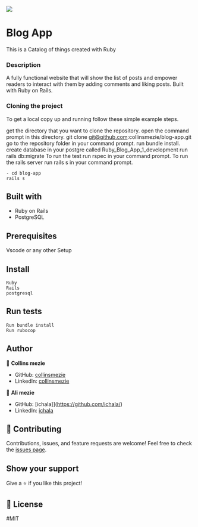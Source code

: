 ![](https://img.shields.io/badge/Microverse-blueviolet)
# Blog App
This is a Catalog of things created with Ruby
### Description
A fully functional website that will show the list of posts and empower readers to interact with them by adding comments and liking posts. Built with Ruby on Rails.
### Cloning the project
 To get a local copy up and running follow these simple example steps.

get the directory that you want to clone the repository.
open the command prompt in this directory.
git clone git@github.com:collinsmezie/blog-app.git<Your-Build-Directory>
go to the repository folder in your command prompt.
run bundle install.
create database in your postgre called Ruby_Blog_App_1_development
run rails db:migrate
To run the test run rspec in your command prompt.
To run the rails server run rails s in your command prompt.

```
- cd blog-app
rails s
```
## Built with
- Ruby on Rails
- PostgreSQL
## Prerequisites
Vscode or any other
Setup
## Install
    Ruby
    Rails
    postgresql
## Run tests
    Run bundle install
    Run rubocop
## Author
:bust_in_silhouette: **Collins mezie**
- GitHub: [collinsmezie](https://github.com/collinsmezie/blog-app)
- LinkedIn: [collinsmezie](https://www.linkedin.com/in/collinsmezie/)

:bust_in_silhouette: **Ali mezie**
- GitHub: [ichala]](https://github.com/ichala/)
- LinkedIn: [ichala](https://www.linkedin.com/in/ichala)
## :handshake: Contributing
Contributions, issues, and feature requests are welcome!
Feel free to check the [issues page](https://github.com/collinsmezie/blog-app/issues).
## Show your support
Give a :star:️ if you like this project!
## :memo: License

 #MIT